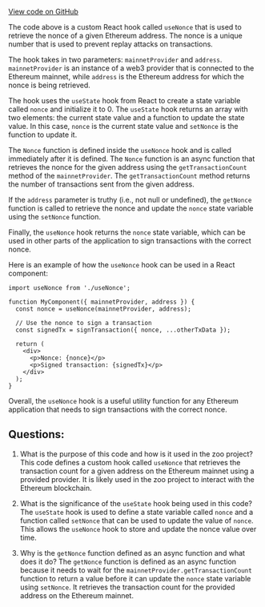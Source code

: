 [View code on GitHub](zoo-labs/zoo/blob/master/lab/src/hooks/Nonce.js)

The code above is a custom React hook called `useNonce` that is used to retrieve the nonce of a given Ethereum address. The nonce is a unique number that is used to prevent replay attacks on transactions. 

The hook takes in two parameters: `mainnetProvider` and `address`. `mainnetProvider` is an instance of a web3 provider that is connected to the Ethereum mainnet, while `address` is the Ethereum address for which the nonce is being retrieved. 

The hook uses the `useState` hook from React to create a state variable called `nonce` and initialize it to 0. The `useState` hook returns an array with two elements: the current state value and a function to update the state value. In this case, `nonce` is the current state value and `setNonce` is the function to update it. 

The `Nonce` function is defined inside the `useNonce` hook and is called immediately after it is defined. The `Nonce` function is an async function that retrieves the nonce for the given address using the `getTransactionCount` method of the `mainnetProvider`. The `getTransactionCount` method returns the number of transactions sent from the given address. 

If the `address` parameter is truthy (i.e., not null or undefined), the `getNonce` function is called to retrieve the nonce and update the `nonce` state variable using the `setNonce` function. 

Finally, the `useNonce` hook returns the `nonce` state variable, which can be used in other parts of the application to sign transactions with the correct nonce. 

Here is an example of how the `useNonce` hook can be used in a React component:

```
import useNonce from './useNonce';

function MyComponent({ mainnetProvider, address }) {
  const nonce = useNonce(mainnetProvider, address);

  // Use the nonce to sign a transaction
  const signedTx = signTransaction({ nonce, ...otherTxData });

  return (
    <div>
      <p>Nonce: {nonce}</p>
      <p>Signed transaction: {signedTx}</p>
    </div>
  );
}
```

Overall, the `useNonce` hook is a useful utility function for any Ethereum application that needs to sign transactions with the correct nonce.
## Questions: 
 1. What is the purpose of this code and how is it used in the zoo project?
   This code defines a custom hook called `useNonce` that retrieves the transaction count for a given address on the Ethereum mainnet using a provided provider. It is likely used in the zoo project to interact with the Ethereum blockchain.

2. What is the significance of the `useState` hook being used in this code?
   The `useState` hook is used to define a state variable called `nonce` and a function called `setNonce` that can be used to update the value of `nonce`. This allows the `useNonce` hook to store and update the nonce value over time.

3. Why is the `getNonce` function defined as an async function and what does it do?
   The `getNonce` function is defined as an async function because it needs to wait for the `mainnetProvider.getTransactionCount` function to return a value before it can update the `nonce` state variable using `setNonce`. It retrieves the transaction count for the provided address on the Ethereum mainnet.